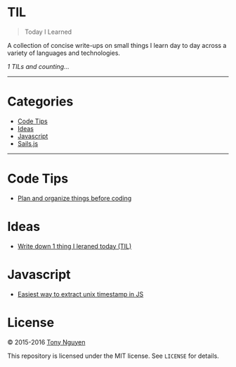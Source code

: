 # TIL

> Today I Learned

A collection of concise write-ups on small things I learn day to day across a variety of languages and technologies. 

_1 TILs and counting..._

---

# Categories
- [Code Tips](#code)
- [Ideas](#ideas)
- [Javascript](#javascript)
- [Sails.js](#sails.js)

---
# Code Tips 
- [Plan and organize things before coding](/code/organize.md)

# Ideas
- [Write down 1 thing I leraned today (TIL)](/ideas/til.md)

# Javascript
- [Easiest way to extract unix timestamp in JS](/javascript/unix-timestamp.md)


# License

© 2015-2016 [Tony Nguyen](http://www.tonyfreelance.com/)

This repository is licensed under the MIT license. See `LICENSE` for details.